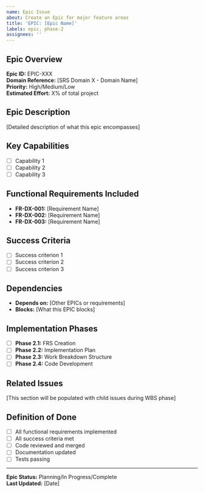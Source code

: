 ```yaml
---
name: Epic Issue
about: Create an Epic for major feature areas
title: 'EPIC: [Epic Name]'
labels: epic, phase-2
assignees: ''
---
```


## Epic Overview

**Epic ID:** EPIC-XXX  
**Domain Reference:** [SRS Domain X - Domain Name]  
**Priority:** High/Medium/Low  
**Estimated Effort:** X% of total project  

## Epic Description
[Detailed description of what this epic encompasses]

## Key Capabilities
- [ ] Capability 1
- [ ] Capability 2
- [ ] Capability 3

## Functional Requirements Included
- **FR-DX-001:** [Requirement Name]
- **FR-DX-002:** [Requirement Name]
- **FR-DX-003:** [Requirement Name]

## Success Criteria
- [ ] Success criterion 1
- [ ] Success criterion 2
- [ ] Success criterion 3

## Dependencies
- **Depends on:** [Other EPICs or requirements]
- **Blocks:** [What this EPIC blocks]

## Implementation Phases
- [ ] **Phase 2.1:** FRS Creation
- [ ] **Phase 2.2:** Implementation Plan
- [ ] **Phase 2.3:** Work Breakdown Structure
- [ ] **Phase 2.4:** Code Development

## Related Issues
[This section will be populated with child issues during WBS phase]

## Definition of Done
- [ ] All functional requirements implemented
- [ ] All success criteria met
- [ ] Code reviewed and merged
- [ ] Documentation updated
- [ ] Tests passing

---

**Epic Status:** Planning/In Progress/Complete  
**Last Updated:** [Date]
